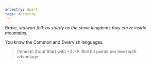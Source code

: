 ```yaml
---
ancestry: dwarf
tags: ancestry
---
```


*Brave, stalwart folk as sturdy as the stone kingdoms they carve inside mountains.*

You know the Common and Dwarvish languages.

>[!check] Stout
> Start with +2 HP. Roll hit points per level with advantage.